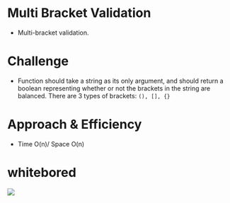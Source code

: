 # Multi Bracket Validation

* Multi-bracket validation. 

# Challenge
* Function should take a string as its only argument, and should return a boolean representing whether or not the brackets in the string are balanced. There are 3 types of brackets: `(), [], {}`
# Approach & Efficiency
  * Time O(n)/ Space O(n)
  
  # whitebored

  <img src = "Whiteboard-5_24_2021,5_51_37PM.png">
